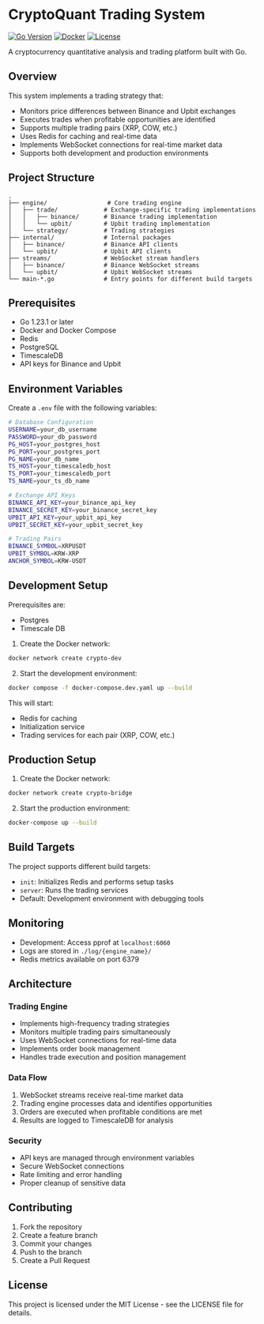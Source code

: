 # CryptoQuant Trading System

[![Go Version](https://img.shields.io/badge/go-1.23.1-blue.svg)](https://golang.org)
[![Docker](https://img.shields.io/badge/docker-%230db7ed.svg?style=flat&logo=docker&logoColor=white)](https://www.docker.com)
[![License](https://img.shields.io/badge/license-MIT-green.svg)](LICENSE)

A cryptocurrency quantitative analysis and trading platform built with Go.

## Overview

This system implements a trading strategy that:
- Monitors price differences between Binance and Upbit exchanges
- Executes trades when profitable opportunities are identified
- Supports multiple trading pairs (XRP, COW, etc.)
- Uses Redis for caching and real-time data
- Implements WebSocket connections for real-time market data
- Supports both development and production environments

## Project Structure

```
.
├── engine/                 # Core trading engine
│   ├── trade/             # Exchange-specific trading implementations
│   │   ├── binance/       # Binance trading implementation
│   │   └── upbit/         # Upbit trading implementation
│   └── strategy/          # Trading strategies
├── internal/              # Internal packages
│   ├── binance/           # Binance API clients
│   └── upbit/             # Upbit API clients
├── streams/               # WebSocket stream handlers
│   ├── binance/           # Binance WebSocket streams
│   └── upbit/             # Upbit WebSocket streams
└── main-*.go              # Entry points for different build targets
```

## Prerequisites

- Go 1.23.1 or later
- Docker and Docker Compose
- Redis
- PostgreSQL
- TimescaleDB
- API keys for Binance and Upbit

## Environment Variables

Create a `.env` file with the following variables:

```bash
# Database Configuration
USERNAME=your_db_username
PASSWORD=your_db_password
PG_HOST=your_postgres_host
PG_PORT=your_postgres_port
PG_NAME=your_db_name
TS_HOST=your_timescaledb_host
TS_PORT=your_timescaledb_port
TS_NAME=your_ts_db_name

# Exchange API Keys
BINANCE_API_KEY=your_binance_api_key
BINANCE_SECRET_KEY=your_binance_secret_key
UPBIT_API_KEY=your_upbit_api_key
UPBIT_SECRET_KEY=your_upbit_secret_key

# Trading Pairs
BINANCE_SYMBOL=XRPUSDT
UPBIT_SYMBOL=KRW-XRP
ANCHOR_SYMBOL=KRW-USDT
```

## Development Setup

Prerequisites are:
- Postgres 
- Timescale DB

1. Create the Docker network:
```bash
docker network create crypto-dev
```

2. Start the development environment:
```bash
docker compose -f docker-compose.dev.yaml up --build
```

This will start:
- Redis for caching
- Initialization service
- Trading services for each pair (XRP, COW, etc.)

## Production Setup

1. Create the Docker network:
```bash
docker network create crypto-bridge
```

2. Start the production environment:
```bash
docker-compose up --build
```

## Build Targets

The project supports different build targets:

- `init`: Initializes Redis and performs setup tasks
- `server`: Runs the trading services
- Default: Development environment with debugging tools

## Monitoring

- Development: Access pprof at `localhost:6060`
- Logs are stored in `./log/{engine_name}/`
- Redis metrics available on port 6379

## Architecture

### Trading Engine
- Implements high-frequency trading strategies
- Monitors multiple trading pairs simultaneously
- Uses WebSocket connections for real-time data
- Implements order book management
- Handles trade execution and position management

### Data Flow
1. WebSocket streams receive real-time market data
2. Trading engine processes data and identifies opportunities
3. Orders are executed when profitable conditions are met
4. Results are logged to TimescaleDB for analysis

### Security
- API keys are managed through environment variables
- Secure WebSocket connections
- Rate limiting and error handling
- Proper cleanup of sensitive data

## Contributing

1. Fork the repository
2. Create a feature branch
3. Commit your changes
4. Push to the branch
5. Create a Pull Request

## License

This project is licensed under the MIT License - see the LICENSE file for details.
